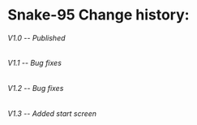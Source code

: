 # Snake-95 Change history:
###### V1.0 -- Published
###### V1.1 -- Bug fixes
###### V1.2 -- Bug fixes
###### V1.3 -- Added start screen
